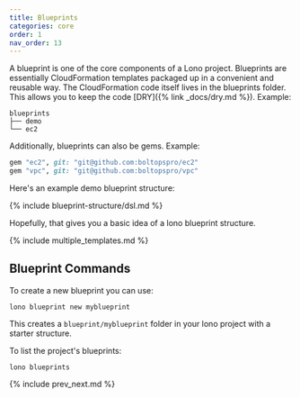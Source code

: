```yaml
---
title: Blueprints
categories: core
order: 1
nav_order: 13
---
```


A blueprint is one of the core components of a Lono project.  Blueprints are essentially CloudFormation templates packaged up in a convenient and reusable way. The CloudFormation code itself lives in the blueprints folder. This allows you to keep the code [DRY]({% link _docs/dry.md %}). Example:

    blueprints
    ├── demo
    └── ec2

Additionally, blueprints can also be gems.  Example:

```ruby
gem "ec2", git: "git@github.com:boltopspro/ec2"
gem "vpc", git: "git@github.com:boltopspro/vpc"
```

Here's an example demo blueprint structure:

{% include blueprint-structure/dsl.md %}

Hopefully, that gives you a basic idea of a lono blueprint structure.

{% include multiple_templates.md %}

## Blueprint Commands

To create a new blueprint you can use:

    lono blueprint new myblueprint

This creates a `blueprint/myblueprint` folder in your lono project with a starter structure.

To list the project's blueprints:

    lono blueprints

{% include prev_next.md %}
